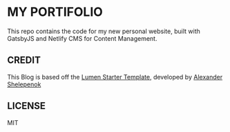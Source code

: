 # MY PORTIFOLIO

This repo contains the code for my new personal website, built with GatsbyJS and Netlify CMS for Content Management.

## CREDIT

This Blog is based off the [Lumen Starter Template](https://www.gatsbyjs.org/starters/alxshelepenok/gatsby-starter-lumen/), developed by [Alexander Shelepenok](https://github.com/alxshelepenok)

## LICENSE

MIT
